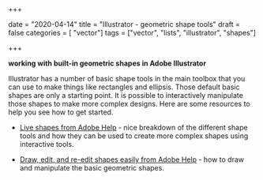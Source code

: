 +++

date = "2020-04-14"
title = "Illustrator - geometric shape tools"
draft = false
categories = [ "vector"]
tags = ["vector", "lists", "illustrator", "shapes"]

+++

**working with built-in geometric shapes in Adobe Illustrator**

<!--more-->


Illustrator has a number of basic shape tools in the main toolbox that you can use to make things like rectangles and ellipsis. Those default basic shapes are only a starting point. It is possible to interactively manipulate those shapes to make more complex designs. Here are some resources to help you see how to get started. 



- [Live shapes from Adobe Help](https://helpx.adobe.com/illustrator/using/live-shapes.html) - nice breakdown of the different shape tools and how they can be used to create more complex shapes using interactive tools. 

- [Draw, edit, and re-edit shapes easily from Adobe Help](https://helpx.adobe.com/illustrator/how-to/live-shapes.html) - how to draw and manipulate the basic geometric shapes. 

